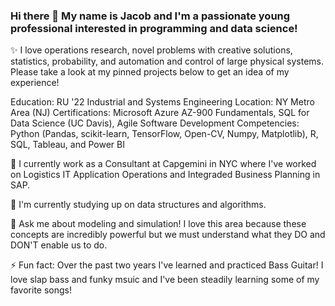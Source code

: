 ### Hi there 👋 My name is Jacob and I'm a passionate young professional interested in programming and data science!

✨ I love operations research, novel problems with creative solutions, statistics, probability, and automation and control of large physical systems. Please take a look at my pinned projects below to get an idea of my experience!

Education: RU '22 Industrial and Systems Engineering
Location: NY Metro Area (NJ)
Certifications: Microsoft Azure AZ-900 Fundamentals, SQL for Data Science (UC Davis), Agile Software Development
Competencies: Python (Pandas, scikit-learn, TensorFlow, Open-CV, Numpy, Matplotlib), R, SQL, Tableau, and Power BI

🔭 I currently work as a Consultant at Capgemini in NYC where I've worked on Logistics IT Application Operations and Integraded Business Planning in SAP.

🌱 I'm currently studying up on data structures and algorithms.

💬 Ask me about modeling and simulation! I love this area because these concepts are incredibly powerful but we must understand what they DO and DON'T enable us to do.

⚡ Fun fact: Over the past two years I've learned and practiced Bass Guitar! I love slap bass and funky msuic and I've been steadily learning some of my favorite songs!





<!--
**Jacobkklon/Jacobkklon** is a ✨ _special_ ✨ repository because its `README.md` (this file) appears on your GitHub profile.

Here are some ideas to get you started:

- 🔭 I’m currently working on ...
- 🌱 I’m currently learning ...
- 👯 I’m looking to collaborate on ...
- 🤔 I’m looking for help with ...
- 💬 Ask me about ...
- 📫 How to reach me: ...
- 😄 Pronouns: ...
- ⚡ Fun fact: ...
-->
